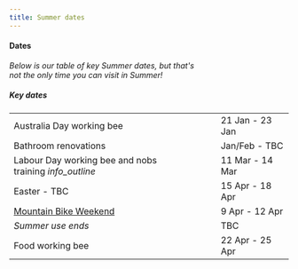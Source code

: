 ```yaml
---
title: Summer dates
---
```

<div class='dates-container__winter'>
  <h4>Dates</h4>
  <p style='max-width: 24em; margin-bottom: 1em'>
    <i>Below is our table of key Summer dates, but that's not the only time you can visit in Summer!</i>
  </p>
  <div>
    <h5>Key dates</h5>
    <table class='dates'>
      <tr><td>Australia Day working bee</td><td>21 Jan - 23 Jan</td></tr>
      <tr><td>Bathroom renovations</td><td>Jan/Feb - TBC</td></tr>
      <!--<tr><td>Australia day working bee</td><td>TBC</td></tr>-->
      <tr><td>Labour Day working bee and nobs <span style='white-space: nowrap'>training <i class='material-icons' title='Nobs training: Learning how to run and use the Chalet as a leader.<br><b>Note: no external bookings are available this weekend.</b>'>info_outline</i></span></td><td>11 Mar - 14 Mar</td></tr>
      <!--<tr><td>Special Rover event</td><td>15 Apr - 18 Apr</td></tr>-->
      <tr><td>Easter - TBC</td><td>15 Apr - 18 Apr</td></tr>
      <tr><td><a href="https://bogongroverchalet.org.au/visiting/visiting-in-summer/#mountain-bike-weekend">Mountain Bike Weekend</a></td><td>9 Apr - 12 Apr</td></tr>
      <tr><td><i>Summer use ends</i></td><td>TBC</td></tr>
      <tr><td>Food working bee</td><td>22 Apr - 25 Apr</td></tr>
    </table>
  </div>
</div>
